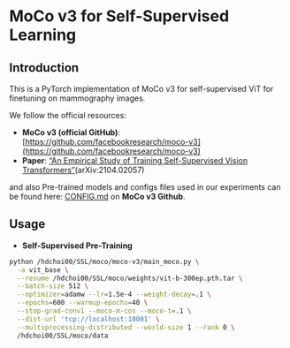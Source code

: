# MoCo v3 for Self-Supervised Learning

## Introduction
This is a PyTorch implementation of MoCo v3 for self-supervised ViT for finetuning on mammography images.

We follow the official resources:
- **MoCo v3 (official GitHub)**: [https://github.com/facebookresearch/moco-v3](https://github.com/facebookresearch/moco-v3)
- **Paper**: [“An Empirical Study of Training Self-Supervised Vision Transformers”](https://arxiv.org/abs/2104.02057)(arXiv:2104.02057)

and also Pre-trained models and configs files used in our experiments can be found here: [CONFIG.md](https://github.com/facebookresearch/moco-v3/blob/main/CONFIG.md) on **MoCo v3 Github**.

## Usage
- **Self-Supervised Pre-Training**
```bash
python /hdchoi00/SSL/moco/moco-v3/main_moco.py \
  -a vit_base \
  --resume /hdchoi00/SSL/moco/weights/vit-b-300ep.pth.tar \
  --batch-size 512 \
  --optimizer=adamw --lr=1.5e-4 --weight-decay=.1 \
  --epochs=600 --warmup-epochs=40 \
  --stop-grad-conv1 --moco-m-cos --moco-t=.1 \
  --dist-url 'tcp://localhost:10001' \
  --multiprocessing-distributed --world-size 1 --rank 0 \
  /hdchoi00/SSL/moco/data
```
